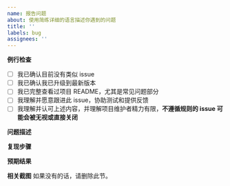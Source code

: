 ```yaml
---
name: 报告问题
about: 使用简练详细的语言描述你遇到的问题
title: ''
labels: bug
assignees: ''
---
```


**例行检查**

[//]: # '方框内删除已有的空格，填 x 号'

- [ ] 我已确认目前没有类似 issue
- [ ] 我已确认我已升级到最新版本
- [ ] 我已完整查看过项目 README，尤其是常见问题部分
- [ ] 我理解并愿意跟进此 issue，协助测试和提供反馈
- [ ] 我理解并认可上述内容，并理解项目维护者精力有限，**不遵循规则的 issue 可能会被无视或直接关闭**

**问题描述**

**复现步骤**

**预期结果**

**相关截图**
如果没有的话，请删除此节。

